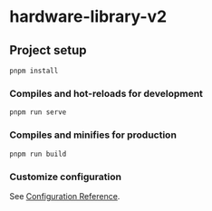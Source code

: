# hardware-library-v2

## Project setup
```
pnpm install
```

### Compiles and hot-reloads for development
```
pnpm run serve
```

### Compiles and minifies for production
```
pnpm run build
```

### Customize configuration
See [Configuration Reference](https://cli.vuejs.org/config/).
